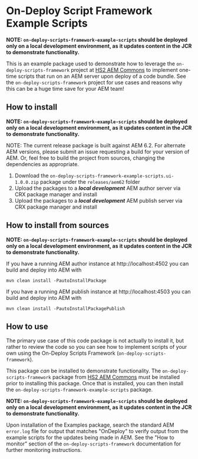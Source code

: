 # On-Deploy Script Framework Example Scripts

**NOTE: `on-deploy-scripts-framework-example-scripts` should be
deployed only on a local development environment, as it updates content in the JCR to demonstrate functionality.**

This is an example package used to demonstrate how to leverage the `on-deploy-scripts-framework` project at
[HS2 AEM Commons](https://github.com/HS2-SOLUTIONS/hs2-aem-commons) to implement one-time scripts that run
on an AEM server upon deploy of a code bundle.  See the `on-deploy-scripts-framework` project for use cases and
reasons why this can be a huge time save for your AEM team!


## How to install

**NOTE: `on-deploy-scripts-framework-example-scripts` should be
deployed only on a local development environment, as it updates content in the JCR to demonstrate functionality.**

NOTE: The current release package is built against AEM 6.2. For alternate AEM versions, please submit an issue
requesting a build for your version of AEM.  Or, feel free to build the project from sources, changing the
dependencies as appropriate.

1. Download the `on-deploy-scripts-framework-example-scripts.ui-1.0.0.zip` package under the `releases/aem62` folder
1. Upload the packages to a ***local development*** AEM author server via CRX package manager and install
1. Upload the packages to a ***local development*** AEM publish server via CRX package manager and install

## How to install from sources

**NOTE: `on-deploy-scripts-framework-example-scripts` should be
deployed only on a local development environment, as it updates content in the JCR to demonstrate functionality.**

If you have a running AEM author instance at http://localhost:4502 you can build and deploy into AEM with  

    mvn clean install -PautoInstallPackage
    
If you have a running AEM publish instance at http://localhost:4503 you can build and deploy into AEM with  

    mvn clean install -PautoInstallPackagePublish


## How to use

The primary use case of this code package is not actually to install it, but rather to review the code so you can
see how to implement scripts of your own using the On-Deploy Scripts Framework (`on-deploy-scripts-framework`).

This package *can* be installed to demonstrate functionality. The `on-deploy-scripts-framework` package from
[HS2 AEM Commons](https://github.com/HS2-SOLUTIONS/hs2-aem-commons) must be installed prior to installing
this package.  Once that is installed, you can then install the `on-deploy-scripts-framework-example-scripts` package.

**NOTE: `on-deploy-scripts-framework-example-scripts` should be
deployed only on a local development environment, as it updates content in the JCR to demonstrate functionality.**

Upon installation of the Examples package, search the standard
AEM `error.log` file for output that matches "OnDeploy" to verify output from the example scripts for the updates
being made in AEM.  See the "How to monitor" section of the `on-deploy-scripts-framework` documentation for
further monitoring instructions.
